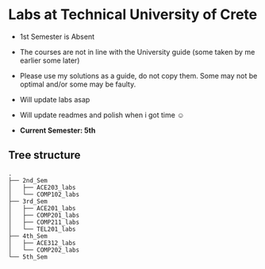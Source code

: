 # Labs at Technical University of Crete

- 1st Semester is Absent 
- The courses are not in line with the University guide (some taken by me earlier some later)
- Please use my solutions as a guide, do not copy them. Some may not be optimal and/or some may be faulty.
- Will update labs asap
- Will update readmes and polish when i got time :relaxed:

- **Current Semester: 5th**

## Tree structure

```
.
├── 2nd_Sem
│   ├── ACE203_labs
│   └── COMP102_labs
├── 3rd_Sem
│   ├── ACE201_labs
│   ├── COMP201_labs
│   ├── COMP211_labs
│   └── TEL201_labs
├── 4th_Sem
│   ├── ACE312_labs
│   └── COMP202_labs
└── 5th_Sem
```
